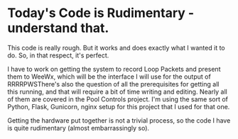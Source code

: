 # Today's Code is Rudimentary - understand that.

This code is really rough.  But it works and does exactly what I wanted it to do.  So, in that respect, it's perfect.

I have to work on getting the system to record Loop Packets and present them to WeeWx, which will be the interface I will use for the output of RRRRPWSThere's also the question of all the prerequisites for getting all this running, and that will require a bit of time writing and editing.  Nearly all of them are covered in the Pool Controls project.  I'm using the same sort of Python, Flask, Gunicorn, nginx setup for this project that I used for that one.

Getting the hardware put together is not a trivial process, so the code I have is quite rudimentary (almost embarrassingly so).
